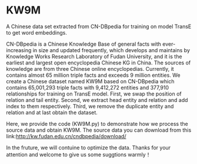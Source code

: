 # KW9M
A Chinese data set extracted from CN-DBpedia for training on model TransE to get word embeddings.

CN-DBpedia is a Chinese Knowledge Base of general facts with ever-increasing in size and updated frequently, which develops and maintains by Knowledge Works Research Laboratory of Fudan University, and it is the earliest and largest open encyclopedia Chinese KG in China. The sources of knowledge are from three Chinese online encyclopedias. Currently, it contains almost 65 million triple facts and exceeds 9 million entities. 
We create a Chinese dataset named KW9M based on CN-DBpedia which contains 65,001,293 triple facts with 9,412,272 entities and 377,910 relationships for training on TransE model. First, we swap the position of relation and tail entity. Second, we extract head entity and relation and add index to them respectively. Third, we remove the duplicate entity and relation and at last obtain the dataset.

Here, we provide the code (KW9M.py) to demonstrate how we process the source data and obtain KW9M. The source data you can download from this link:http://kw.fudan.edu.cn/cndbpedia/download/

In the fruture, we will contuine to optimize the data. 
Thanks for your attention and welcome to give us some suggtions warmly！
